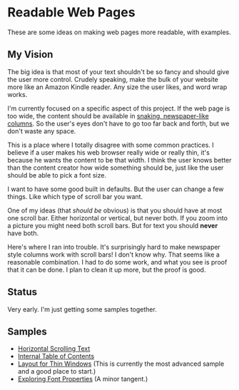 # Readable Web Pages

These are some ideas on making web pages more readable, with examples.

## My Vision

The big idea is that most of your text shouldn't be so fancy and should give the user more control. Crudely speaking, make the bulk of your website more like an Amazon Kindle reader. Any size the user likes, and word wrap works.

I'm currently focused on a specific aspect of this project. If the web page is too wide, the content should be available in [snaking, newspaper-like columns](https://developer.mozilla.org/en-US/docs/Learn/CSS/CSS_layout/Multiple-column_Layout). So the user's eyes don't have to go too far back and forth, but we don't waste any space.

This is a place where I totally disagree with some common practices. I believe if a user makes his web browser really wide or really thin, it's because he wants the content to be that width. I think the user knows better than the content creator how wide something should be, just like the user should be able to pick a font size.

I want to have some good built in defaults. But the user can change a few things. Like which type of scroll bar you want.

One of my ideas (that _should be_ obvious) is that you should have at most one scroll bar. Either horizontal or vertical, but never both. If you zoom into a picture you might need both scroll bars. But for text you should **never** have both.

Here's where I ran into trouble. It's surprisingly hard to make newspaper style columns work with scroll bars! I don't know why. That seems like a reasonable combination. I had to do some work, and what you see is proof that it can be done. I plan to clean it up more, but the proof is good.

## Status

Very early.
I'm just getting some samples together.

## Samples

- [Horizontal Scrolling Text](https://tradeideasphilip.github.io/readable-web-pages/top-level.html)
- [Internal Table of Contents](https://tradeideasphilip.github.io/readable-web-pages/internal-table-of-contents.html)
- [Layout for Thin Windows](https://tradeideasphilip.github.io/readable-web-pages/unlimited-scroll.html) (This is currently the most advanced sample and a good place to start.)
- [Exploring Font Properties](https://tradeideasphilip.github.io/readable-web-pages/continuous-font-weight.html) (A minor tangent.)
